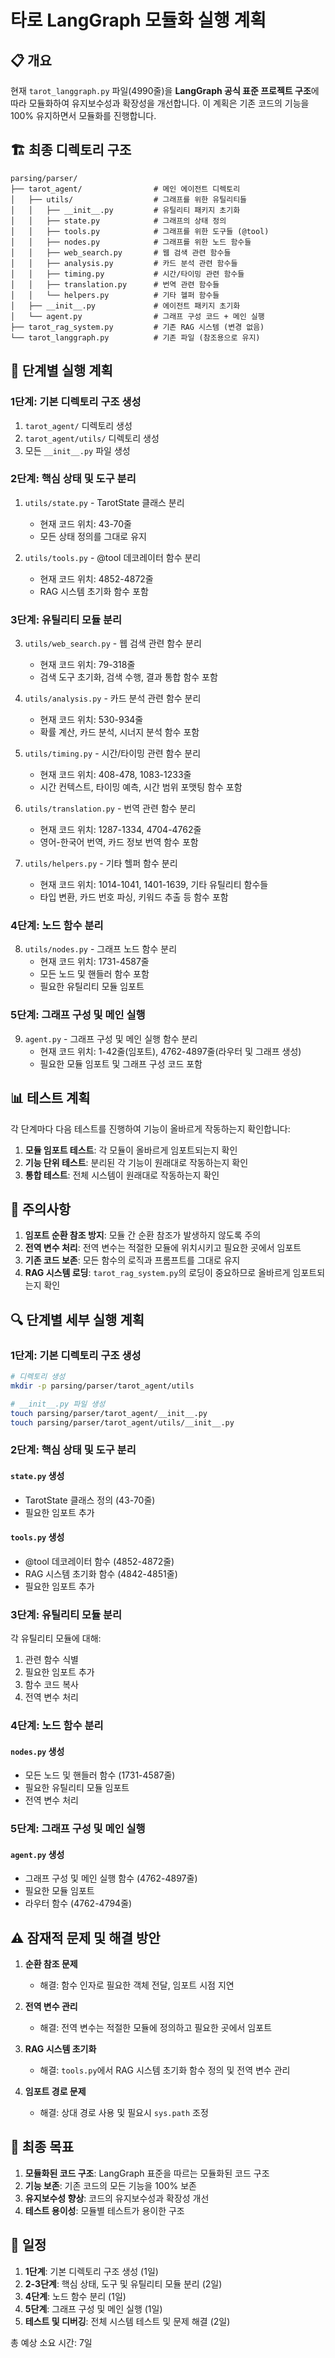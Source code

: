 # 타로 LangGraph 모듈화 실행 계획

## 📋 개요

현재 `tarot_langgraph.py` 파일(4990줄)을 **LangGraph 공식 표준 프로젝트 구조**에 따라 모듈화하여 유지보수성과 확장성을 개선합니다. 이 계획은 기존 코드의 기능을 100% 유지하면서 모듈화를 진행합니다.

## 🏗️ 최종 디렉토리 구조

```
parsing/parser/
├── tarot_agent/                # 메인 에이전트 디렉토리
│   ├── utils/                  # 그래프를 위한 유틸리티들
│   │   ├── __init__.py         # 유틸리티 패키지 초기화
│   │   ├── state.py            # 그래프의 상태 정의
│   │   ├── tools.py            # 그래프를 위한 도구들 (@tool)
│   │   ├── nodes.py            # 그래프를 위한 노드 함수들
│   │   ├── web_search.py       # 웹 검색 관련 함수들
│   │   ├── analysis.py         # 카드 분석 관련 함수들
│   │   ├── timing.py           # 시간/타이밍 관련 함수들
│   │   ├── translation.py      # 번역 관련 함수들
│   │   └── helpers.py          # 기타 헬퍼 함수들
│   ├── __init__.py             # 에이전트 패키지 초기화
│   └── agent.py                # 그래프 구성 코드 + 메인 실행
├── tarot_rag_system.py         # 기존 RAG 시스템 (변경 없음)
└── tarot_langgraph.py          # 기존 파일 (참조용으로 유지)
```

## 🔄 단계별 실행 계획

### 1단계: 기본 디렉토리 구조 생성

1. `tarot_agent/` 디렉토리 생성
2. `tarot_agent/utils/` 디렉토리 생성
3. 모든 `__init__.py` 파일 생성

### 2단계: 핵심 상태 및 도구 분리

1. `utils/state.py` - TarotState 클래스 분리
   - 현재 코드 위치: 43-70줄
   - 모든 상태 정의를 그대로 유지

2. `utils/tools.py` - @tool 데코레이터 함수 분리
   - 현재 코드 위치: 4852-4872줄
   - RAG 시스템 초기화 함수 포함

### 3단계: 유틸리티 모듈 분리

3. `utils/web_search.py` - 웹 검색 관련 함수 분리
   - 현재 코드 위치: 79-318줄
   - 검색 도구 초기화, 검색 수행, 결과 통합 함수 포함

4. `utils/analysis.py` - 카드 분석 관련 함수 분리
   - 현재 코드 위치: 530-934줄
   - 확률 계산, 카드 분석, 시너지 분석 함수 포함

5. `utils/timing.py` - 시간/타이밍 관련 함수 분리
   - 현재 코드 위치: 408-478, 1083-1233줄
   - 시간 컨텍스트, 타이밍 예측, 시간 범위 포맷팅 함수 포함

6. `utils/translation.py` - 번역 관련 함수 분리
   - 현재 코드 위치: 1287-1334, 4704-4762줄
   - 영어-한국어 번역, 카드 정보 번역 함수 포함

7. `utils/helpers.py` - 기타 헬퍼 함수 분리
   - 현재 코드 위치: 1014-1041, 1401-1639, 기타 유틸리티 함수들
   - 타입 변환, 카드 번호 파싱, 키워드 추출 등 함수 포함

### 4단계: 노드 함수 분리

8. `utils/nodes.py` - 그래프 노드 함수 분리
   - 현재 코드 위치: 1731-4587줄
   - 모든 노드 및 핸들러 함수 포함
   - 필요한 유틸리티 모듈 임포트

### 5단계: 그래프 구성 및 메인 실행

9. `agent.py` - 그래프 구성 및 메인 실행 함수 분리
   - 현재 코드 위치: 1-42줄(임포트), 4762-4897줄(라우터 및 그래프 생성)
   - 필요한 모듈 임포트 및 그래프 구성 코드 포함

## 📊 테스트 계획

각 단계마다 다음 테스트를 진행하여 기능이 올바르게 작동하는지 확인합니다:

1. **모듈 임포트 테스트**: 각 모듈이 올바르게 임포트되는지 확인
2. **기능 단위 테스트**: 분리된 각 기능이 원래대로 작동하는지 확인
3. **통합 테스트**: 전체 시스템이 원래대로 작동하는지 확인

## 🚨 주의사항

1. **임포트 순환 참조 방지**: 모듈 간 순환 참조가 발생하지 않도록 주의
2. **전역 변수 처리**: 전역 변수는 적절한 모듈에 위치시키고 필요한 곳에서 임포트
3. **기존 코드 보존**: 모든 함수의 로직과 프롬프트를 그대로 유지
4. **RAG 시스템 로딩**: `tarot_rag_system.py`의 로딩이 중요하므로 올바르게 임포트되는지 확인

## 🔍 단계별 세부 실행 계획

### 1단계: 기본 디렉토리 구조 생성

```bash
# 디렉토리 생성
mkdir -p parsing/parser/tarot_agent/utils

# __init__.py 파일 생성
touch parsing/parser/tarot_agent/__init__.py
touch parsing/parser/tarot_agent/utils/__init__.py
```

### 2단계: 핵심 상태 및 도구 분리

#### `state.py` 생성
- TarotState 클래스 정의 (43-70줄)
- 필요한 임포트 추가

#### `tools.py` 생성
- @tool 데코레이터 함수 (4852-4872줄)
- RAG 시스템 초기화 함수 (4842-4851줄)
- 필요한 임포트 추가

### 3단계: 유틸리티 모듈 분리

각 유틸리티 모듈에 대해:
1. 관련 함수 식별
2. 필요한 임포트 추가
3. 함수 코드 복사
4. 전역 변수 처리

### 4단계: 노드 함수 분리

#### `nodes.py` 생성
- 모든 노드 및 핸들러 함수 (1731-4587줄)
- 필요한 유틸리티 모듈 임포트
- 전역 변수 처리

### 5단계: 그래프 구성 및 메인 실행

#### `agent.py` 생성
- 그래프 구성 및 메인 실행 함수 (4762-4897줄)
- 필요한 모듈 임포트
- 라우터 함수 (4762-4794줄)

## ⚠️ 잠재적 문제 및 해결 방안

1. **순환 참조 문제**
   - 해결: 함수 인자로 필요한 객체 전달, 임포트 시점 지연

2. **전역 변수 관리**
   - 해결: 전역 변수는 적절한 모듈에 정의하고 필요한 곳에서 임포트

3. **RAG 시스템 초기화**
   - 해결: `tools.py`에서 RAG 시스템 초기화 함수 정의 및 전역 변수 관리

4. **임포트 경로 문제**
   - 해결: 상대 경로 사용 및 필요시 `sys.path` 조정

## 🚀 최종 목표

1. **모듈화된 코드 구조**: LangGraph 표준을 따르는 모듈화된 코드 구조
2. **기능 보존**: 기존 코드의 모든 기능을 100% 보존
3. **유지보수성 향상**: 코드의 유지보수성과 확장성 개선
4. **테스트 용이성**: 모듈별 테스트가 용이한 구조

## 📅 일정

1. **1단계**: 기본 디렉토리 구조 생성 (1일)
2. **2-3단계**: 핵심 상태, 도구 및 유틸리티 모듈 분리 (2일)
3. **4단계**: 노드 함수 분리 (1일)
4. **5단계**: 그래프 구성 및 메인 실행 (1일)
5. **테스트 및 디버깅**: 전체 시스템 테스트 및 문제 해결 (2일)

총 예상 소요 시간: 7일 